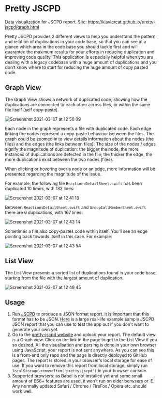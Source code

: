 # Pretty JSCPD

Data visualization for JSCPD report. Site: https://klaviercat.github.io/pretty-jscpd/graph.html

Pretty JSCPD provides 2 different views to help you understand the pattern and relation of duplications in your code base, so that you can see at a glance which area in the code base you should tackle first and will guarantee the maximum results for your efforts in reducing duplication and improving code quality. This application is especially helpful when you are dealing with a legacy codebase with a huge amount of duplications and you don't know where to start for reducing the huge amount of copy pasted code.

## Graph View

The Graph View shows a network of duplicated code, showing how the duplications are connected to each other across files, or within the same file itself (self copy-paste).

![Screenshot 2021-03-07 at 12 50 09](https://user-images.githubusercontent.com/5871704/110244172-677b1780-7f55-11eb-8f36-4f718027f221.png)

Each node in the graph represents a file with duplicated code. Each edge linking the nodes represent a copy-paste behaviour between the files. The graph could be zoomed in to view details information about the nodes (the files) and the edges (the links between files). The size of the nodes / edges signify the magnitude of duplication: the bigger the node, the more instances of duplications are detected in the file; the thicker the edge, the more duplications exist between the two nodes (files).

When clicking or hovering over a node or an edge, more information will be presented regarding the magnitude of the issue.

For example, the following file `ReactionsDetailSheet.swift` has been duplicated 10 times, with 182 lines:

![Screenshot 2021-03-07 at 12 41 18](https://user-images.githubusercontent.com/5871704/110245946-677f1580-7f5d-11eb-8551-3c0541588c83.png)

Between `ReactionsDetailSheet.swift` and `GroupCallMemberSheet.swift` there are 6 duplications, with 167 lines:

![Screenshot 2021-03-07 at 12 43 14](https://user-images.githubusercontent.com/5871704/110245982-9ac1a480-7f5d-11eb-93dd-4665384e96a7.png)

Sometimes a file also copy-pastes code within itself. You'll see an edge pointing back towards itself in this case. For example:

![Screenshot 2021-03-07 at 12 43 54](https://user-images.githubusercontent.com/5871704/110245987-a319df80-7f5d-11eb-8b73-0e4903130438.png)

## List View

The List View presents a sorted list of duplications found in your code base, starting from the file with the largest amount of duplication.

![Screenshot 2021-03-07 at 12 49 45](https://user-images.githubusercontent.com/5871704/110244197-782b8d80-7f55-11eb-8869-fead3118aa05.png)

## Usage

1. Run [JSCPD](https://www.npmjs.com/package/jscpd) to produce a JSON format report. It is important that this format has to be JSON. [Here](https://gist.github.com/KlavierCat/0b1e3214f8d9ca1b0f4e523b38a3df88) is a large real-life example sample JSCPD JSON report that you can use to test the app out if you don't want to generate your own yet.
1. Go to the [pretty-jscpd website](https://klaviercat.github.io/pretty-jscpd/graph.html) and upload your report. The default view is a Graph view. Click on the link in the page to get to the List View if you so desired. All the visualisation and parsing is done in your own browser using JavaScript, your report is not sent anywhere. As you can see this is a front-end only repo and the page is directly deployed to GitHub pages. The report is stored in your browser's local storage for ease of use. If you want to remove this report from local storage, simply run `localStorage.removeItem('pretty-jscpd')` in your browser console.
1. Supported browsers: as Babel is not installed yet and some small amount of ES6+ features are used, it won't run on older borwsers or IE. Any normally updated Safari / Chrome / FireFox / Opera etc. should work well.
